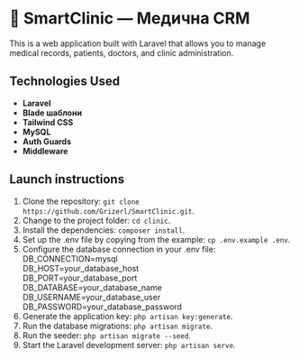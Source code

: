 # 🏥 SmartClinic — Медична CRM

This is a web application built with Laravel that allows you to manage medical records, patients, doctors, and clinic administration.

## Technologies Used

- **Laravel**
- **Blade шаблони**
- **Tailwind CSS**
- **MySQL**
- **Auth Guards** 
- **Middleware**

## Launch instructions

1. Clone the repository: `git clone https://github.com/Grizerl/SmartClinic.git`.
2. Change to the project folder: `cd clinic`.
3. Install the dependencies: `composer install`.
4. Set up the .env file by copying from the example: `cp .env.example .env`.
5. Configure the database connection in your .env file:
DB_CONNECTION=mysql  
DB_HOST=your_database_host  
DB_PORT=your_database_port  
DB_DATABASE=your_database_name  
DB_USERNAME=your_database_user  
DB_PASSWORD=your_database_password
6. Generate the application key: `php artisan key:generate`.
7. Run the database migrations: `php artisan migrate`.
8. Run the seeder: `php artisan migrate --seed`.
9. Start the Laravel development server: `php artisan serve`.